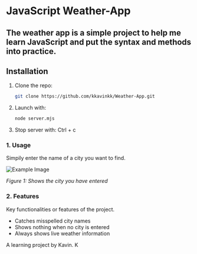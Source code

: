 # JavaScript Weather-App

## The weather app is a simple project to help me learn JavaScript and put the syntax and methods into practice.

## Installation
1. Clone the repo:
   ```bash
   git clone https://github.com/kkavinkk/Weather-App.git

2. Launch with:
   ```bash
   node server.mjs

3. Stop server with:
   Ctrl + c

### **1. Usage**
Simpily enter the name of a city you want to find.

![Example Image](images/Example.png)

*Figure 1: Shows the city you have entered*

### **2. Features**
Key functionalities or features of the project.

- Catches misspelled city names
- Shows nothing when no city is entered
- Always shows live weather information

A learning project by Kavin. K
